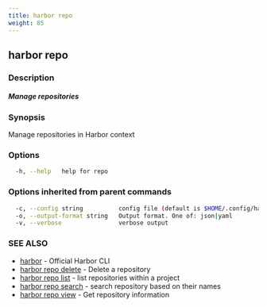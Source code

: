```yaml
---
title: harbor repo
weight: 85
---
```

## harbor repo

### Description

##### Manage repositories

### Synopsis

Manage repositories in Harbor context

### Options

```sh
  -h, --help   help for repo
```

### Options inherited from parent commands

```sh
  -c, --config string          config file (default is $HOME/.config/harbor-cli/config.yaml)
  -o, --output-format string   Output format. One of: json|yaml
  -v, --verbose                verbose output
```

### SEE ALSO

* [harbor](harbor.md)	 - Official Harbor CLI
* [harbor repo delete](harbor-repo-delete.md)	 - Delete a repository
* [harbor repo list](harbor-repo-list.md)	 - list repositories within a project
* [harbor repo search](harbor-repo-search.md)	 - search repository based on their names
* [harbor repo view](harbor-repo-view.md)	 - Get repository information

